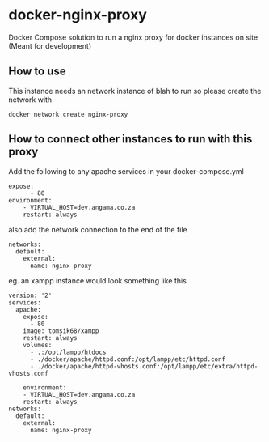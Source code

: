 # docker-nginx-proxy
Docker Compose solution to run a nginx proxy for docker instances on site (Meant for development)
## How to use
This instance needs an network instance of blah to run so please create the network with
```
docker network create nginx-proxy
```
## How to connect other instances to run with this proxy

Add the following to any apache services in your docker-compose.yml
```
expose:
      - 80
environment:
    - VIRTUAL_HOST=dev.angama.co.za
    restart: always

```

also add the network connection to the end of the file
```
networks:
  default:
    external:
      name: nginx-proxy
```

eg. an xampp instance would look something like this
```
version: '2'
services:
  apache:
    expose:
      - 80
    image: tomsik68/xampp
    restart: always
    volumes:
      - .:/opt/lampp/htdocs
      - ./docker/apache/httpd.conf:/opt/lampp/etc/httpd.conf
      - ./docker/apache/httpd-vhosts.conf:/opt/lampp/etc/extra/httpd-vhosts.conf

    environment:
    - VIRTUAL_HOST=dev.angama.co.za
    restart: always
networks:
  default:
    external:
      name: nginx-proxy
```